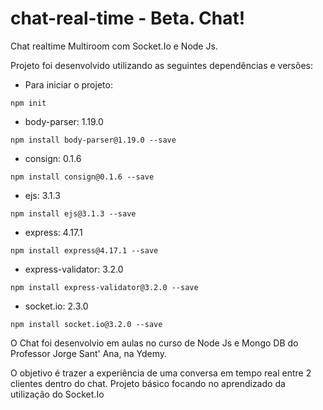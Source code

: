 # chat-real-time - Beta. Chat!
Chat realtime Multiroom com Socket.Io e Node Js.

Projeto foi desenvolvido utilizando as seguintes dependências e versões:
- Para iniciar o projeto:
```
npm init
```
- body-parser: 1.19.0
```
npm install body-parser@1.19.0 --save
```
- consign: 0.1.6
```
npm install consign@0.1.6 --save
```
- ejs: 3.1.3
```
npm install ejs@3.1.3 --save
```
- express: 4.17.1
```
npm install express@4.17.1 --save
```
- express-validator: 3.2.0
```
npm install express-validator@3.2.0 --save
```
- socket.io: 2.3.0
```
npm install socket.io@3.2.0 --save
```


O Chat foi desenvolvio em aulas no curso de Node Js e Mongo DB do Professor Jorge Sant' Ana, na Ydemy.

O objetivo é trazer a experiência de uma conversa em tempo real entre 2 clientes dentro do chat.
Projeto básico focando no aprendizado da utilização do Socket.Io


